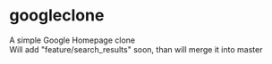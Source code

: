 # googleclone
A simple Google Homepage clone  <br>
Will add "feature/search_results" soon, than will merge it into master
